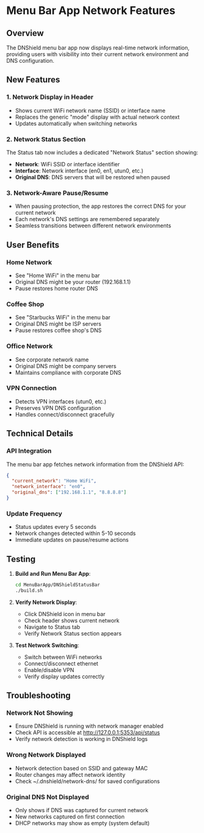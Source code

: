 # Menu Bar App Network Features

## Overview

The DNShield menu bar app now displays real-time network information, providing users with visibility into their current network environment and DNS configuration.

## New Features

### 1. Network Display in Header
- Shows current WiFi network name (SSID) or interface name
- Replaces the generic "mode" display with actual network context
- Updates automatically when switching networks

### 2. Network Status Section
The Status tab now includes a dedicated "Network Status" section showing:
- **Network**: WiFi SSID or interface identifier
- **Interface**: Network interface (en0, en1, utun0, etc.)
- **Original DNS**: DNS servers that will be restored when paused

### 3. Network-Aware Pause/Resume
- When pausing protection, the app restores the correct DNS for your current network
- Each network's DNS settings are remembered separately
- Seamless transitions between different network environments

## User Benefits

### Home Network
- See "Home WiFi" in the menu bar
- Original DNS might be your router (192.168.1.1)
- Pause restores home router DNS

### Coffee Shop
- See "Starbucks WiFi" in the menu bar
- Original DNS might be ISP servers
- Pause restores coffee shop's DNS

### Office Network
- See corporate network name
- Original DNS might be company servers
- Maintains compliance with corporate DNS

### VPN Connection
- Detects VPN interfaces (utun0, etc.)
- Preserves VPN DNS configuration
- Handles connect/disconnect gracefully

## Technical Details

### API Integration
The menu bar app fetches network information from the DNShield API:
```json
{
  "current_network": "Home WiFi",
  "network_interface": "en0",
  "original_dns": ["192.168.1.1", "8.8.8.8"]
}
```

### Update Frequency
- Status updates every 5 seconds
- Network changes detected within 5-10 seconds
- Immediate updates on pause/resume actions

## Testing

1. **Build and Run Menu Bar App**:
   ```bash
   cd MenuBarApp/DNShieldStatusBar
   ./build.sh
   ```

2. **Verify Network Display**:
   - Click DNShield icon in menu bar
   - Check header shows current network
   - Navigate to Status tab
   - Verify Network Status section appears

3. **Test Network Switching**:
   - Switch between WiFi networks
   - Connect/disconnect ethernet
   - Enable/disable VPN
   - Verify display updates correctly

## Troubleshooting

### Network Not Showing
- Ensure DNShield is running with network manager enabled
- Check API is accessible at http://127.0.0.1:5353/api/status
- Verify network detection is working in DNShield logs

### Wrong Network Displayed
- Network detection based on SSID and gateway MAC
- Router changes may affect network identity
- Check ~/.dnshield/network-dns/ for saved configurations

### Original DNS Not Displayed
- Only shows if DNS was captured for current network
- New networks captured on first connection
- DHCP networks may show as empty (system default)